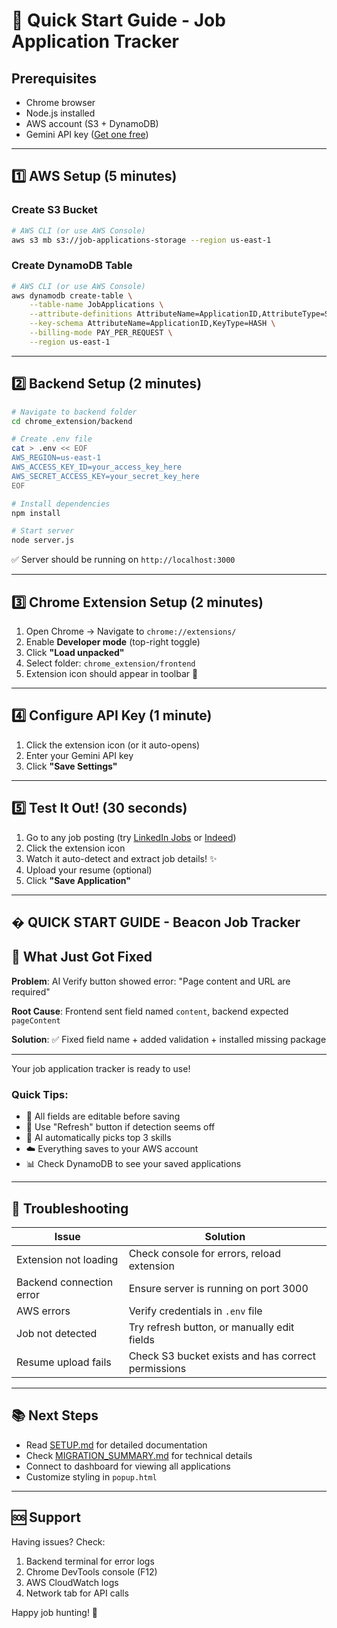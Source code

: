 # 🚀 Quick Start Guide - Job Application Tracker

## Prerequisites
- Chrome browser
- Node.js installed
- AWS account (S3 + DynamoDB)
- Gemini API key ([Get one free](https://makersuite.google.com/app/apikey))

---

## 1️⃣ AWS Setup (5 minutes)

### Create S3 Bucket
```bash
# AWS CLI (or use AWS Console)
aws s3 mb s3://job-applications-storage --region us-east-1
```

### Create DynamoDB Table
```bash
# AWS CLI (or use AWS Console)
aws dynamodb create-table \
    --table-name JobApplications \
    --attribute-definitions AttributeName=ApplicationID,AttributeType=S \
    --key-schema AttributeName=ApplicationID,KeyType=HASH \
    --billing-mode PAY_PER_REQUEST \
    --region us-east-1
```

---

## 2️⃣ Backend Setup (2 minutes)

```bash
# Navigate to backend folder
cd chrome_extension/backend

# Create .env file
cat > .env << EOF
AWS_REGION=us-east-1
AWS_ACCESS_KEY_ID=your_access_key_here
AWS_SECRET_ACCESS_KEY=your_secret_key_here
EOF

# Install dependencies
npm install

# Start server
node server.js
```

✅ Server should be running on `http://localhost:3000`

---

## 3️⃣ Chrome Extension Setup (2 minutes)

1. Open Chrome → Navigate to `chrome://extensions/`
2. Enable **Developer mode** (top-right toggle)
3. Click **"Load unpacked"**
4. Select folder: `chrome_extension/frontend`
5. Extension icon should appear in toolbar 🎉

---

## 4️⃣ Configure API Key (1 minute)

1. Click the extension icon (or it auto-opens)
2. Enter your Gemini API key
3. Click **"Save Settings"**

---

## 5️⃣ Test It Out! (30 seconds)

1. Go to any job posting (try [LinkedIn Jobs](https://www.linkedin.com/jobs/) or [Indeed](https://www.indeed.com/))
2. Click the extension icon
3. Watch it auto-detect and extract job details! ✨
4. Upload your resume (optional)
5. Click **"Save Application"**

---

## � QUICK START GUIDE - Beacon Job Tracker

## 🚀 What Just Got Fixed

**Problem**: AI Verify button showed error: "Page content and URL are required"

**Root Cause**: Frontend sent field named `content`, backend expected `pageContent`

**Solution**: ✅ Fixed field name + added validation + installed missing package

---

Your job application tracker is ready to use!

### Quick Tips:
- 📝 All fields are editable before saving
- 🔄 Use "Refresh" button if detection seems off
- 🤖 AI automatically picks top 3 skills
- ☁️ Everything saves to your AWS account
- 📊 Check DynamoDB to see your saved applications

---

## 🐛 Troubleshooting

| Issue | Solution |
|-------|----------|
| Extension not loading | Check console for errors, reload extension |
| Backend connection error | Ensure server is running on port 3000 |
| AWS errors | Verify credentials in `.env` file |
| Job not detected | Try refresh button, or manually edit fields |
| Resume upload fails | Check S3 bucket exists and has correct permissions |

---

## 📚 Next Steps

- Read [SETUP.md](./SETUP.md) for detailed documentation
- Check [MIGRATION_SUMMARY.md](./MIGRATION_SUMMARY.md) for technical details
- Connect to dashboard for viewing all applications
- Customize styling in `popup.html`

---

## 🆘 Support

Having issues? Check:
1. Backend terminal for error logs
2. Chrome DevTools console (F12)
3. AWS CloudWatch logs
4. Network tab for API calls

Happy job hunting! 🎯
